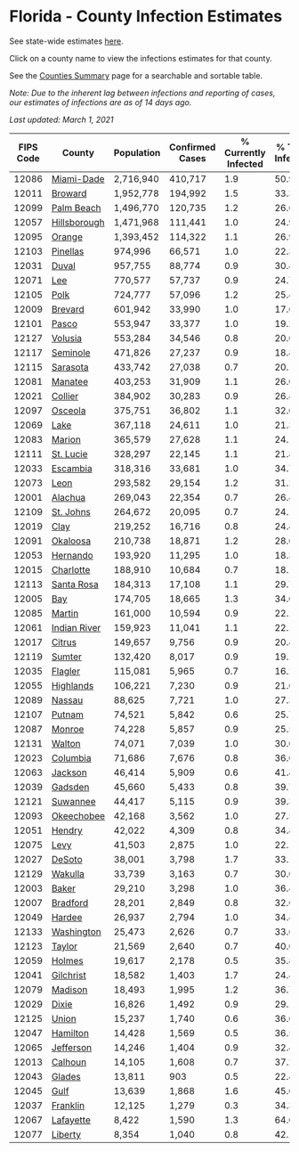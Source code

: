 # Florida - County Infection Estimates

See state-wide estimates [here](/infections/us-fl).

Click on a county name to view the infections estimates for that county.

See the [Counties Summary](/infections/summary-counties) page for a searchable and sortable table.

*Note: Due to the inherent lag between infections and reporting of cases, our estimates of infections are as of 14 days ago.*

*Last updated: March 1, 2021*

|   FIPS Code |                       County |   Population |   Confirmed Cases |   % Currently Infected |   % Total Infected |
|-------------|------------------------------|--------------|-------------------|------------------------|--------------------|
|       12086 |     [Miami-Dade](miami-dade) |    2,716,940 |           410,717 |                    1.9 |               50.9 |
|       12011 |           [Broward](broward) |    1,952,778 |           194,992 |                    1.5 |               33.3 |
|       12099 |     [Palm Beach](palm-beach) |    1,496,770 |           120,735 |                    1.2 |               26.6 |
|       12057 | [Hillsborough](hillsborough) |    1,471,968 |           111,441 |                    1.0 |               24.9 |
|       12095 |             [Orange](orange) |    1,393,452 |           114,322 |                    1.1 |               26.9 |
|       12103 |         [Pinellas](pinellas) |      974,996 |            66,571 |                    1.0 |               22.3 |
|       12031 |               [Duval](duval) |      957,755 |            88,774 |                    0.9 |               30.4 |
|       12071 |                   [Lee](lee) |      770,577 |            57,737 |                    0.9 |               24.7 |
|       12105 |                 [Polk](polk) |      724,777 |            57,096 |                    1.2 |               25.4 |
|       12009 |           [Brevard](brevard) |      601,942 |            33,990 |                    1.0 |               17.6 |
|       12101 |               [Pasco](pasco) |      553,947 |            33,377 |                    1.0 |               19.2 |
|       12127 |           [Volusia](volusia) |      553,284 |            34,546 |                    0.8 |               20.0 |
|       12117 |         [Seminole](seminole) |      471,826 |            27,237 |                    0.9 |               18.8 |
|       12115 |         [Sarasota](sarasota) |      433,742 |            27,038 |                    0.7 |               20.1 |
|       12081 |           [Manatee](manatee) |      403,253 |            31,909 |                    1.1 |               26.0 |
|       12021 |           [Collier](collier) |      384,902 |            30,283 |                    0.9 |               26.4 |
|       12097 |           [Osceola](osceola) |      375,751 |            36,802 |                    1.1 |               32.0 |
|       12069 |                 [Lake](lake) |      367,118 |            24,611 |                    1.0 |               21.3 |
|       12083 |             [Marion](marion) |      365,579 |            27,628 |                    1.1 |               24.1 |
|       12111 |       [St. Lucie](st.-lucie) |      328,297 |            22,145 |                    1.1 |               21.8 |
|       12033 |         [Escambia](escambia) |      318,316 |            33,681 |                    1.0 |               34.7 |
|       12073 |                 [Leon](leon) |      293,582 |            29,154 |                    1.2 |               31.2 |
|       12001 |           [Alachua](alachua) |      269,043 |            22,354 |                    0.7 |               26.4 |
|       12109 |       [St. Johns](st.-johns) |      264,672 |            20,095 |                    0.7 |               24.1 |
|       12019 |                 [Clay](clay) |      219,252 |            16,716 |                    0.8 |               24.4 |
|       12091 |         [Okaloosa](okaloosa) |      210,738 |            18,871 |                    1.2 |               28.0 |
|       12053 |         [Hernando](hernando) |      193,920 |            11,295 |                    1.0 |               18.3 |
|       12015 |       [Charlotte](charlotte) |      188,910 |            10,684 |                    0.7 |               18.1 |
|       12113 |     [Santa Rosa](santa-rosa) |      184,313 |            17,108 |                    1.1 |               29.7 |
|       12005 |                   [Bay](bay) |      174,705 |            18,665 |                    1.3 |               34.0 |
|       12085 |             [Martin](martin) |      161,000 |            10,594 |                    0.9 |               22.1 |
|       12061 | [Indian River](indian-river) |      159,923 |            11,041 |                    1.1 |               22.1 |
|       12017 |             [Citrus](citrus) |      149,657 |             9,756 |                    0.9 |               20.4 |
|       12119 |             [Sumter](sumter) |      132,420 |             8,017 |                    0.9 |               19.1 |
|       12035 |           [Flagler](flagler) |      115,081 |             5,965 |                    0.7 |               16.2 |
|       12055 |       [Highlands](highlands) |      106,221 |             7,230 |                    0.9 |               21.6 |
|       12089 |             [Nassau](nassau) |       88,625 |             7,721 |                    1.0 |               27.3 |
|       12107 |             [Putnam](putnam) |       74,521 |             5,842 |                    0.6 |               25.7 |
|       12087 |             [Monroe](monroe) |       74,228 |             5,857 |                    0.9 |               25.5 |
|       12131 |             [Walton](walton) |       74,071 |             7,039 |                    1.0 |               30.0 |
|       12023 |         [Columbia](columbia) |       71,686 |             7,676 |                    0.8 |               36.0 |
|       12063 |           [Jackson](jackson) |       46,414 |             5,909 |                    0.6 |               41.8 |
|       12039 |           [Gadsden](gadsden) |       45,660 |             5,433 |                    0.8 |               39.7 |
|       12121 |         [Suwannee](suwannee) |       44,417 |             5,115 |                    0.9 |               39.3 |
|       12093 |     [Okeechobee](okeechobee) |       42,168 |             3,562 |                    1.0 |               27.5 |
|       12051 |             [Hendry](hendry) |       42,022 |             4,309 |                    0.8 |               34.8 |
|       12075 |                 [Levy](levy) |       41,503 |             2,875 |                    1.0 |               22.1 |
|       12027 |             [DeSoto](desoto) |       38,001 |             3,798 |                    1.7 |               33.1 |
|       12129 |           [Wakulla](wakulla) |       33,739 |             3,163 |                    0.7 |               30.0 |
|       12003 |               [Baker](baker) |       29,210 |             3,298 |                    1.0 |               36.4 |
|       12007 |         [Bradford](bradford) |       28,201 |             2,849 |                    0.8 |               32.0 |
|       12049 |             [Hardee](hardee) |       26,937 |             2,794 |                    1.0 |               34.4 |
|       12133 |     [Washington](washington) |       25,473 |             2,626 |                    0.7 |               33.6 |
|       12123 |             [Taylor](taylor) |       21,569 |             2,640 |                    0.7 |               40.0 |
|       12059 |             [Holmes](holmes) |       19,617 |             2,178 |                    0.5 |               35.8 |
|       12041 |       [Gilchrist](gilchrist) |       18,582 |             1,403 |                    1.7 |               24.4 |
|       12079 |           [Madison](madison) |       18,493 |             1,995 |                    1.2 |               36.7 |
|       12029 |               [Dixie](dixie) |       16,826 |             1,492 |                    0.9 |               29.1 |
|       12125 |               [Union](union) |       15,237 |             1,740 |                    0.6 |               36.6 |
|       12047 |         [Hamilton](hamilton) |       14,428 |             1,569 |                    0.5 |               36.5 |
|       12065 |       [Jefferson](jefferson) |       14,246 |             1,404 |                    0.9 |               32.4 |
|       12013 |           [Calhoun](calhoun) |       14,105 |             1,608 |                    0.7 |               37.2 |
|       12043 |             [Glades](glades) |       13,811 |               903 |                    0.5 |               22.4 |
|       12045 |                 [Gulf](gulf) |       13,639 |             1,868 |                    1.6 |               45.0 |
|       12037 |         [Franklin](franklin) |       12,125 |             1,279 |                    0.3 |               34.3 |
|       12067 |       [Lafayette](lafayette) |        8,422 |             1,590 |                    1.3 |               64.0 |
|       12077 |           [Liberty](liberty) |        8,354 |             1,040 |                    0.8 |               42.1 |